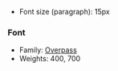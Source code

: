 -   Font size (paragraph): 15px

### Font

-   Family: [Overpass](https://fonts.google.com/specimen/Overpass)
-   Weights: 400, 700
